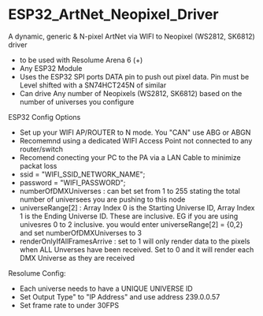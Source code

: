 # ESP32_ArtNet_Neopixel_Driver
A dynamic, generic &amp;  N-pixel ArtNet via WIFI to Neopixel (WS2812, SK6812) driver
  - to be used with Resolume Arena 6 (+)
  - Any ESP32 Module
  - Uses the ESP32 SPI ports DATA pin to push out pixel data. Pin must be Level shifted with a SN74HCT245N of similar
  - Can drive Any number of Neopixels (WS2812, SK6812) based on the number of universes you configure

ESP32 Config Options
  - Set up your WIFI AP/ROUTER to N mode. You "CAN" use ABG or ABGN
  - Recomemnd using a dedicated WIFI Access Point not connected to any router/switch
  - Recomend conecting your PC to the PA via a LAN Cable to minimize packat loss
  - ssid = "WIFI_SSID_NETWORK_NAME";
  - password = "WIFI_PASSWORD";
  - numberOfDMXUniverses : can bet set from 1 to 255 stating the total number of universees you are pushing to this node
  - universeRange[2] : Array Index 0 is the Starting Universe ID, Array Index 1 is the Ending Universe ID. These are inclusive. EG if you are using univesres 0 to 2 inclusive. you would enter universeRange[2] = {0,2} and set numberOfDMXUniverses to 3
  - renderOnlyIfAllFramesArrive : set to 1 will only render data to the pixels when ALL Unverses have been received. Set to 0 and it will render each DMX Universe as they are received
  
Resolume Config:
 - Each universe needs to have a UNIQUE UNIVERSE ID
 - Set Output Type" to "IP Address" and use address 239.0.0.57
 - Set frame rate to under 30FPS
